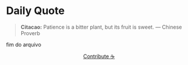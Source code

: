 # Daily Quote

> **Citacao:** Patience is a bitter plant, but its fruit is sweet. — Chinese Proverb

fim do arquivo

<watermark-footer>
<p align="center">
  <a href="https://github.com/ruisuan/ruisuan/blob/main/contribute.md">Contribute ☕</a>
</p>
</watermark-footer>
